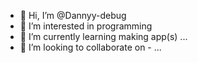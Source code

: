 - 👋 Hi, I’m @Dannyy-debug
- 👀 I’m interested in programming
- 🌱 I’m currently learning making app(s) ...
- 💞️ I’m looking to collaborate on - ...


<!---
Dannyy-debug/Dannyy-debug is a ✨ special ✨ repository because its `README.md` (this file) appears on your GitHub profile.
You can click the Preview link to take a look at your changes.
--->
